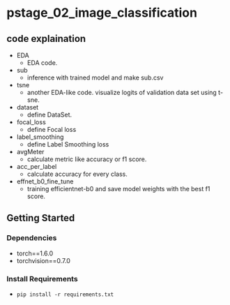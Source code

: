 # pstage_02_image_classification


## code explaination
* EDA
  - EDA code.
* sub
  - inference with trained model and make sub.csv
* tsne
  - another EDA-like code. visualize logits of validation data set using t-sne.
* dataset
  - define DataSet.
* focal_loss
  - define Focal loss
* label_smoothing
  - define Label Smoothing loss
* avgMeter
  - calculate metric like accuracy or f1 score.
* acc_per_label
  - calculate accuracy for every class.
* effnet_b0_fine_tune
  - training efficientnet-b0 and save model weights with the best f1 score.
## Getting Started    
### Dependencies
- torch==1.6.0
- torchvision==0.7.0                                                              

### Install Requirements
- `pip install -r requirements.txt`
